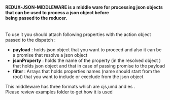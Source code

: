 <h4>REDUX-JSON-MIDDLEWARE is a middle ware for processing json objects that can be used to process a json object before <br>being passed to the reducer.</h4>


<br>To use it you should attach following properties with the action object passed to the dispatch :<br>

<ul>
<li><b>payload</b> : holds json object that you want to proceed and also it can be a promise that resolve a json object </li>
<li><b>jsonProperty</b> : holds the name of the property (in the resolved object ) that holds json object and that in case of passing promise to the payload</li>

<li><b>filter </b> : Arrays that holds properties names (name should start from the root) that you want to include or execlude from the json object </li>
</ul>

This middleware has three formats which are cjs,umd and es .<br>Please review examples folder to get how it is used
